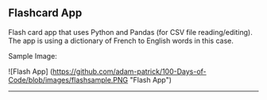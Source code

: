## Flashcard App

Flash card app that uses Python and Pandas (for CSV file reading/editing). The app is using a dictionary of French to English words in this case.

Sample Image:

![Flash App] (https://github.com/adam-patrick/100-Days-of-Code/blob/images/flashsample.PNG "Flash App")


***
